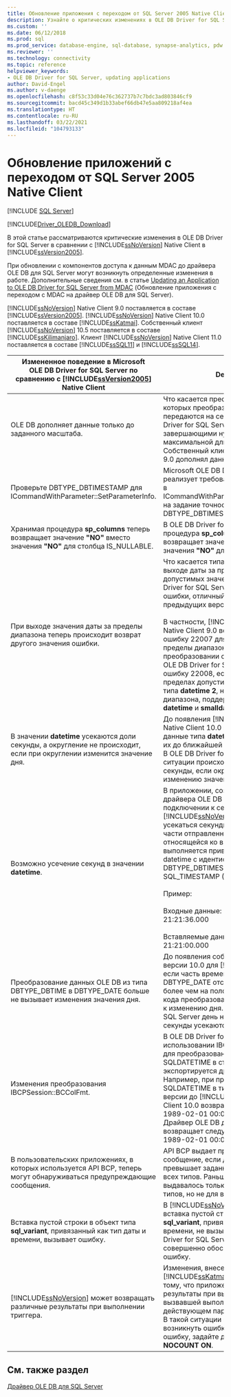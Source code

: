 ```yaml
---
title: Обновление приложения с переходом от SQL Server 2005 Native Client | Документы Майкрософт
description: Узнайте о критических изменениях в OLE DB Driver for SQL Server в сравнении с SQL Server Native Client в SQL Server 2005 (9.x).
ms.custom: ''
ms.date: 06/12/2018
ms.prod: sql
ms.prod_service: database-engine, sql-database, synapse-analytics, pdw
ms.reviewer: ''
ms.technology: connectivity
ms.topic: reference
helpviewer_keywords:
- OLE DB Driver for SQL Server, updating applications
author: David-Engel
ms.author: v-daenge
ms.openlocfilehash: c8f53c33d04e76c362737b7c7bdc3ad803846cf9
ms.sourcegitcommit: bacd45c349d1b33abef66db47e5aa809218af4ea
ms.translationtype: HT
ms.contentlocale: ru-RU
ms.lasthandoff: 03/22/2021
ms.locfileid: "104793133"
---
```

# <a name="updating-applications-from-sql-server-2005-native-client"></a>Обновление приложений с переходом от SQL Server 2005 Native Client

[!INCLUDE [SQL Server](../../../includes/applies-to-version/sql-asdb-asdbmi-asa-pdw.md)]

[!INCLUDE[Driver_OLEDB_Download](../../../includes/driver_oledb_download.md)]

В этой статье рассматриваются критические изменения в OLE DB Driver for SQL Server в сравнении с [!INCLUDE[ssNoVersion](../../../includes/ssnoversion-md.md)] Native Client в [!INCLUDE[ssVersion2005](../../../includes/ssversion2005-md.md)].

При обновлении с компонентов доступа к данным MDAC до драйвера OLE DB для SQL Server могут возникнуть определенные изменения в работе. Дополнительные сведения см. в статье [Updating an Application to OLE DB Driver for SQL Server from MDAC](updating-an-application-to-oledb-driver-for-sql-server-from-mdac.md) (Обновление приложения с переходом с MDAC на драйвер OLE DB для SQL Server).

[!INCLUDE[ssNoVersion](../../../includes/ssnoversion-md.md)] Native Client 9.0 поставляется в составе [!INCLUDE[ssVersion2005](../../../includes/ssversion2005-md.md)]. [!INCLUDE[ssNoVersion](../../../includes/ssnoversion-md.md)] Native Client 10.0 поставляется в составе [!INCLUDE[ssKatmai](../../../includes/sskatmai-md.md)].  Собственный клиент [!INCLUDE[ssNoVersion](../../../includes/ssnoversion-md.md)] 10.5 поставляется в составе [!INCLUDE[ssKilimanjaro](../../../includes/sskilimanjaro-md.md)]. Клиент [!INCLUDE[ssNoVersion](../../../includes/ssnoversion-md.md)] Native Client 11.0 поставляется в составе [!INCLUDE[ssSQL11](../../../includes/sssql11-md.md)] и [!INCLUDE[ssSQL14](../../../includes/sssql14-md.md)].

|Измененное поведение в Microsoft OLE DB Driver for SQL Server по сравнению с [!INCLUDE[ssVersion2005](../../../includes/ssversion2005-md.md)] Native Client|Description|
|------------------------------------------------------------------------------------|-----------------|
|OLE DB дополняет данные только до заданного масштаба.|Что касается преобразований, при которых преобразованные данные передаются на сервер, Microsoft OLE DB Driver for SQL Server дополняет данные завершающими нулями только до максимальной длины значений **datetime**. Собственный клиент SQL Server версии 9.0 дополнял данные до 9 разрядов.|
|Проверьте DBTYPE_DBTIMESTAMP для ICommandWithParameter::SetParameterInfo.|Microsoft OLE DB Driver for SQL Server реализует требование OLE DB для *bScale* в ICommandWithParameter::SetParameterInfo на задание точности в долях секунды для DBTYPE_DBTIMESTAMP.|
|Хранимая процедура **sp_columns** теперь возвращает значение **"NO"** вместо значения **"NO"** для столбца IS_NULLABLE.|В OLE DB Driver for SQL Server хранимая процедура **sp_columns** теперь возвращает значение **"NO"** вместо значения **"NO"** для столбца IS_NULLABLE.|
|При выходе значения даты за пределы диапазона теперь происходит возврат другого значения ошибки.|Что касается типа **datetime**, то при выходе даты за пределы диапазона допустимых значений Microsoft OLE DB Driver for SQL Server возвращает номер ошибки, отличный от возвращаемого в предыдущих версиях.<br /><br /> В частности, [!INCLUDE[ssNoVersion](../../../includes/ssnoversion-md.md)] Native Client 9.0 возвращал ошибку 22007 для всех выходящих за пределы диапазона значений года, при преобразовании строки в тип **datetime**, а OLE DB Driver for SQL Server возвращает ошибку 22008, если дата находится в пределах допустимого диапазона для типа **datetime 2**, но за пределами диапазона, поддерживаемого типами **datetime** и **smalldatetime**.|
|В значении **datetime** усекаются доли секунды, а округление не происходит, если при округлении изменится значение дня.|До появления [!INCLUDE[ssNoVersion](../../../includes/ssnoversion-md.md)] Native Client 10.0 клиент, передавая данные типа **datetime** на сервер, округлял их до ближайшей 1/300-й доли секунды. В OLE DB Driver for SQL Server, в этой ситуации происходит усечение долей секунды, если округление приводит к изменению значения дня.|
|Возможно усечение секунд в значении **datetime**.|В приложении, созданном с помощью драйвера OLE DB для SQL Server, при подключении к серверу [!INCLUDE[ssNoVersion](../../../includes/ssnoversion-md.md)] 2005 будут усекаться секунды и доли секунды в части отправленных на сервер данных, относящейся ко времени, если выполняется привязка к столбцу типа datetime с идентификатором типа DBTYPE_DBTIMESTAMP (OLE DB) или SQL_TIMESTAMP (ODBC) и масштабом 0.<br /><br /> Пример:<br /><br /> Входные данные: 1994-08-21 21:21:36.000<br /><br /> Вставляемые данные: 1994-08-21 21:21:00.000|
|Преобразование данных OLE DB из типа DBTYPE_DBTIME в DBTYPE_DATE больше не вызывает изменения значения дня.|До появления собственного клиента версии 10.0 для [!INCLUDE[ssNoVersion](../../../includes/ssnoversion-md.md)], если часть времени для значения DBTYPE_DATE отстояла от полуночи не более чем на полсекунды, то применение кода преобразования OLE DB приводило к изменению дня. В OLE DB Driver for SQL Server день не изменяется (доли секунды усекаются, а не округляются).|
|Изменения преобразования IBCPSession::BCColFmt.|В OLE DB Driver for SQL Server при использовании IBCPSession::BCOColFmt для преобразования SQLDATETIME или SQLDATETIME в строковый тип экспортируется дробное значение. Например, при преобразовании типа SQLDATETIME в тип SQLNVARCHARMAX версии до [!INCLUDE[ssNoVersion](../../../includes/ssnoversion-md.md)] Native Client 10.0 возвращали следующее:<br /> 1989-02-01 00:00:00.<br />Драйвер OLE DB для SQL Server возвращает следующее: <br />1989-02-01 00:00:00.0000000.|
|В пользовательских приложениях, в которых используется API BCP, теперь могут обнаруживаться предупреждающие сообщения.|API BCP выдает предупреждающее сообщение, если длина данных превышает заданную длину для полей всех типов. Раньше это предупреждение выдавалось только для символьных типов, но не для всех типов.|
|Вставка пустой строки в объект типа **sql_variant**, привязанный как тип даты и времени, вызывает ошибку.|В [!INCLUDE[ssNoVersion](../../../includes/ssnoversion-md.md)] Native Client 9.0 вставка пустой строки в объект типа **sql_variant**, привязанный как тип даты и времени, не вызывала ошибки. OLE DB Driver for SQL Server в этом случае совершенно обоснованно возвращает ошибку.|
|[!INCLUDE[ssNoVersion](../../../includes/ssnoversion-md.md)] может возвращать различные результаты при выполнении триггера.|Изменения, внесенные в [!INCLUDE[ssKatmai](../../../includes/sskatmai-md.md)], могут привести к тому, что приложение получит другие результаты при выполнении инструкции, вызвавшей выполнение триггера при действующем параметре **NOCOUNT OFF**. В такой ситуации в приложении может возникнуть ошибка. Чтобы устранить эту ошибку, задайте для триггера параметр **NOCOUNT ON**.|

## <a name="see-also"></a>См. также раздел

[Драйвер OLE DB для SQL Server](../oledb-driver-for-sql-server.md)
